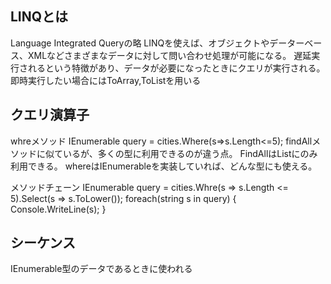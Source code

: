 ## LINQとは
Language Integrated Queryの略
LINQを使えば、オブジェクトやデーターベース、XMLなどさまざまなデータに対して問い合わせ処理が可能になる。
遅延実行されるという特徴があり、データが必要になったときにクエリが実行される。
即時実行したい場合にはToArray,ToListを用いる

## クエリ演算子

whreメソッド
IEnumerable<string> query = cities.Where(s=>s.Length<=5);
findAllメソッドに似ているが、多くの型に利用できるのが違う点。
FindAllはList<T>にのみ利用できる。
whereはIEnumerable<T>を実装していれば、どんな型にも使える。

メソッドチェーン
IEnumerable<string> query = cities.Whre(s => s.Length <= 5).Select(s => s.ToLower());
foreach(string s in query)
{
    Console.WriteLine(s);
}

## シーケンス
IEnumerable<T>型のデータであるときに使われる

###